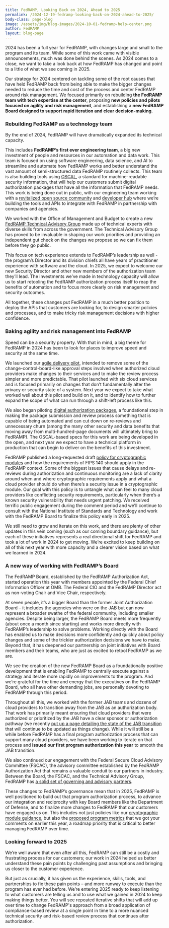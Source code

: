 ```yaml
---
title: FedRAMP, Looking Back on 2024, Ahead to 2025
permalink: /2024-12-19-fedramp-looking-back-on-2024-ahead-to-2025/
body-class: page-blog
image: /assets/img/blog-images/2024-10-01-fedramp-help-center.png
author: FedRAMP
layout: blog-page
---
```


2024 has been a full year for FedRAMP, with changes large and small to the program and its team. While some of this work came with visible announcements, much was done behind the scenes. As 2024 comes to a close, we want to take a look back at how FedRAMP has changed and point to a little of what we see coming in 2025.

Our strategy for 2024 centered on tackling some of the root causes that have held FedRAMP back from being able to make the bigger changes needed to reduce the time and cost of the process and center FedRAMP around risk management. We focused primarily on rebuilding **the FedRAMP team with tech expertise at the center**, proposing **new policies and pilots focused on agility and risk management**, and establishing a **new FedRAMP Board designed to support rapid iteration and clear decision-making**.

<h3>Rebuilding FedRAMP as a technology team</h3>

By the end of 2024, FedRAMP will have dramatically expanded its technical capacity. 

This includes **FedRAMP’s first ever engineering team**, a big new investment of people and resources in our automation and data work. This team is focused on using software engineering, data science, and AI to streamline and automate how FedRAMP works and better understand the vast amount of semi-structured data FedRAMP routinely collects. This team is also building tools using <a href="https://pages.nist.gov/OSCAL/about/" target="_blank" rel="noopener noreferrer">OSCAL</a>, a standard for machine-readable security information, that will help our customers submit digital authorization packages that have all the information that FedRAMP needs. This work is being done out in public, with our engineering team working with a <a href="https://github.com/gsa/fedramp-automation" target="_blank" rel="noopener noreferrer">revitalized open source community</a> and <a href="https://automate.fedramp.gov/" target="_blank" rel="noopener noreferrer">developer hub</a> where we’re building the tools and APIs to integrate with FedRAMP in partnership with companies and agencies.

We worked with the Office of Management and Budget to create a new <a href="https://www.gsa.gov/about-us/newsroom/news-releases/fedramp-launches-technical-advisory-group-to-help-05212024" target="_blank" rel="noopener noreferrer">FedRAMP Technical Advisory Group</a> made up of technical experts with diverse skills from across the government. The Technical Advisory Group has proved to be invaluable in shaping our work priorities and providing an independent gut check on the changes we propose so we can fix them before they go public.

This focus on tech experience extends to FedRAMP’s leadership as well - the program’s Director and its division chiefs all have years of practitioner experience with software and the cloud. In 2025, we expect to welcome our new Security Director and other new members of the authorization team they’ll lead. The investments we’ve made in technology capacity will allow us to start retooling the FedRAMP authorization process itself to reap the benefits of automation and to focus more clearly on risk management and security outcomes.

All together, these changes put FedRAMP in a much better position to deploy the APIs that customers are looking for, to design smarter policies and processes, and to make tricky risk management decisions with higher confidence.

<h3>Baking agility and risk management into FedRAMP</h3>

Speed can be a security property. With that in mind, a big theme for FedRAMP in 2024 has been to look for places to improve speed and security at the same time. 

We launched our <a href="https://www.fedramp.gov/2024-09-27-agile-delivery-pilot-update/" target="_blank" rel="noopener noreferrer">agile delivery pilot</a>, intended to remove some of the change-control-board-like approval steps involved when authorized cloud providers make changes to their services and to make the review process simpler and more predictable. That pilot launched with six cloud services and is focused primarily on changes that don’t fundamentally alter the privacy or security state of a system. Next year we expect to take what worked well about this pilot and build on it, and to identify how to further expand the scope of what can run through a shift-left process like this.

We also began piloting <a href="https://www.fedramp.gov/2024-08-28-digital-authorization-pilot/" target="_blank" rel="noopener noreferrer">digital authorization packages</a>, a foundational step in making the package submission and review process something that is capable of being automated and can cut down on re-reviews and unnecessary churn (among the many other security and data benefits that moving away from multi-hundred-page documents will ultimately bring to FedRAMP). The OSCAL-based specs for this work are being developed in the open, and next year we expect to have a technical platform in production that can begin to deliver on the benefits of this investment.

FedRAMP published a long-requested draft <a href="https://www.fedramp.gov/2024-08-09-strengthening-the-use-of-cryptography-to-secure-federal-cloud-systems/" target="_blank" rel="noopener noreferrer">policy for cryptographic modules</a> and how the requirements of FIPS 140 should apply in the FedRAMP context. Some of the biggest issues that cause delays and re-reviews during authorization and continuous monitoring are a lack of clarity around when and where cryptographic requirements apply and what a cloud provider should do when there’s a security issue in a cryptographic module. Our goal with this policy is to untangle what can feel to many cloud providers like conflicting security requirements, particularly when there’s a known security vulnerability that needs urgent patching. We received terrific public engagement during the comment period and we’ll continue to consult with the National Institute of Standards and Technology and work with the FedRAMP Board to finalize this policy early in 2025.

We still need to grow and iterate on this work, and there are plenty of other updates in this vein coming (such as our coming boundary guidance), but each of these initiatives represents a real directional shift for FedRAMP and took a lot of work in 2024 to get moving. We’re excited to keep building on all of this next year with more capacity and a clearer vision based on what we learned in 2024.

<h3>A new way of working with FedRAMP’s Board</h3>

The FedRAMP Board, established by the FedRAMP Authorization Act, started operation this year with members appointed by the Federal Chief Information Officer at OMB. The Federal CIO and the FedRAMP Director act as non-voting Chair and Vice Chair, respectively. 

At seven people, it’s a bigger Board than the former Joint Authorization Board – it includes the agencies who were on the JAB but can now represent a broader swathe of the federal community, including smaller agencies. Despite being larger, the FedRAMP Board meets more frequently (about once a month since starting) and works more directly with FedRAMP’s leadership to solve problems. Working directly with the Board has enabled us to make decisions more confidently and quickly about policy changes and some of the trickier authorization decisions we have to make. Beyond that, it has deepened our partnership on joint initiatives with Board members and their teams, who are just as excited to retool FedRAMP as we are.

We see the creation of the new FedRAMP Board as a foundationally positive development that is enabling FedRAMP to centrally execute against a strategy and iterate more rapidly on improvements to the program. And we’re grateful for the time and energy that the executives on the FedRAMP Board, who all have other demanding jobs, are personally devoting to FedRAMP through this period. 

Throughout all this, we worked with the former JAB teams and dozens of cloud providers to transition away from the JAB as an authorization body. That work has primarily meant ensuring that cloud providers that were authorized or prioritized by the JAB have a clear sponsor or authorization pathway (we recently <a href="https://www.fedramp.gov/updates/jab/" target="_blank" rel="noopener noreferrer">put up a page detailing the state of the JAB transition</a> that will continue to be updated as things change). While it will still be a while before FedRAMP has a final program authorization process that can support many cloud providers, we have been working to iterate on that process and **issued our first program authorization this year** to smooth the JAB transition.

We also continued our engagement with the Federal Secure Cloud Advisory Committee (FSCAC), the advisory committee established by the FedRAMP Authorization Act that remains a valuable conduit to our partners in industry. Between the Board, the FSCAC, and the Technical Advisory Group, FedRAMP has <a href="https://www.fedramp.gov/governance/" target="_blank" rel="noopener noreferrer">a solid set of governing and advisory partners</a>.

These changes to FedRAMP’s governance mean that in 2025, FedRAMP is well positioned to build out that program authorization process, to advance our integration and reciprocity with key Board members like the Department of Defense, and to finalize more changes to FedRAMP that our customers have engaged us on. This includes not just policies like our <a href="https://www.fedramp.gov/2024-08-09-strengthening-the-use-of-cryptography-to-secure-federal-cloud-systems/" target="_blank" rel="noopener noreferrer">cryptographic module guidance</a>, but also the <a href="https://www.fedramp.gov/2024-07-30-fedramps-metrics-for-public-comment/" target="_blank" rel="noopener noreferrer">proposed program metrics</a> that we got your comments on earlier this year, a roadmap priority that is critical to better managing FedRAMP over time.

<h3>Looking forward to 2025</h3>

We’re well aware that even after all this, FedRAMP can still be a costly and frustrating process for our customers; our work in 2024 helped us better understand these pain points by challenging past assumptions and bringing us closer to the customer experience. 

But just as crucially, it has given us the experience, skills, tools, and partnerships to fix these pain points – and more runway to execute than the program has ever had before. We’re entering 2025 ready to keep listening to what customers are telling us and to use what we gained in 2024 to keep making things better. You will see repeated iterative shifts that will add up over time to change FedRAMP's approach from a broad application of compliance-based review at a single point in time to a more nuanced technical security and risk-based review process that continues after authorization.
